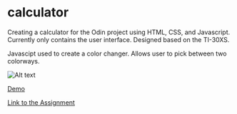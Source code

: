 # calculator

Creating a calculator for the Odin project using HTML, CSS, and Javascript. 
Currently only contains the user interface. Designed based on the TI-30XS.

Javascipt used to create a color changer. Allows user to pick between two colorways. 

![Alt text](https://i.imgur.com/TNTJs9h.png)

[Demo](https://ken862734801.github.io/calculator/)

[Link to the Assignment](https://www.theodinproject.com/lessons/foundations-calculator)
